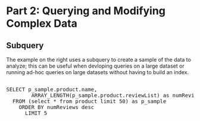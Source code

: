 # Part 2: Querying and Modifying Complex Data

## Subquery

The example on the right uses a subquery to create a sample of the data to analyze; this can be 
useful when devloping queries on a large dataset or running ad-hoc queries on large datasets 
without having to build an index.

<pre id="example"> 
SELECT p_sample.product.name, 
        ARRAY_LENGTH(p_sample.product.reviewList) as numReviews
  FROM (select * from product limit 50) as p_sample
    ORDER BY numReviews desc
      LIMIT 5
</pre>
